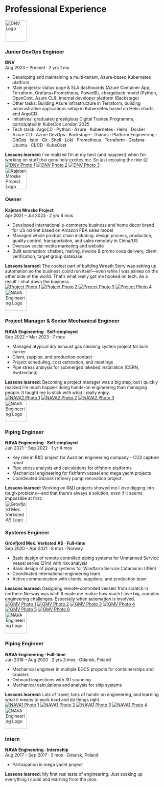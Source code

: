 # Professional Experience

<div class="edu-entry">
  <div class="edu-logo">
    <img src="/assets/dnv_logo.webp" class="photo-desktop" alt="DNV Logo" style="width:70px;" />
  </div>
  <div class="edu-desc">
    <h3>Junior DevOps Engineer</h3>
    <strong>DNV</strong><br>
    Aug 2023 – Present · 2 yrs 1 mo<br>
    <ul>
      <li>Developing and maintaining a multi-tenant, Azure-based Kubernetes platform</li>
      <li>Main projects: status page & SLA dashboards (Azure Container App, Terraform, Grafana+Prometheus, PowerBI), chargeback model (Python, OpenCost, Azure CLI), internal developer platform (Backstage)</li>
      <li>Other tasks: Building Azure infrastructure in Terraform, building administrative applications setup in Kubernetes based on Helm charts and ArgoCD.
      <li>Initiatives: graduated prestigious Digital Trainee Programme, participated in KubeCon London 2025</li>
      <li>Tech stack: ArgoCD · Python · Azure · Kubernetes · Helm · Docker · Azure CLI · Azure DevOps · Backstage · Thanos · Platform Engineering · GitOps · Istio · Git · Shell · Loki · Prometheus · Terraform · Grafana · Ubuntu · CI/CD · KubeCost</li>
    </ul>
    <div class="lessons-learned"><strong>Lessons learned:</strong> I’ve realized I’m at my best (and happiest) when I’m working on stuff that genuinely excites me. So just enjoying the ride 😉</div>
    <div class="photo-gallery">
      <a href="/assets/dnv/IMG_1044.jpeg" target="_blank"><img src="/assets/dnv/IMG_1044.jpeg" alt="DNV Photo 1" class="gallery-thumb" /></a>
      <a href="/assets/dnv/IMG_3078.jpeg" target="_blank"><img src="/assets/dnv/IMG_3078.jpeg" alt="DNV Photo 2" class="gallery-thumb" /></a>
      <a href="/assets/dnv/IMG_3122.jpeg" target="_blank"><img src="/assets/dnv/IMG_3122.jpeg" alt="DNV Photo 3" class="gallery-thumb" /></a>
    </div>
  </div>
</div>

<div class="edu-entry">
  <div class="edu-logo">
    <img src="/assets/kajetan_logo.jpg" class="photo-desktop" alt="Kajetan Mroske Project Logo" style="width:70px;" />
  </div>
  <div class="edu-desc">
    <h3>Owner</h3>
    <strong>Kajetan Mroske Project</strong><br>
    Apr 2021 – Jul 2023 · 2 yrs 4 mos<br>
    <ul>
      <li>Developed international e-commerce business and home decor brand for US market based on Amazon FBA sales model</li>
      <li>Managed whole product chain including: design process, production, quality control, transportation, and sales remotely in China/US</li>
      <li>Oversaw social media marketing and website</li>
      <li>Built automation: chatbot, mailing, invoice & promo code delivery, client verification, target group database</li>
    </ul>
    <div class="lessons-learned"><strong>Lessons learned:</strong> The coolest part of building Wreath Story was setting up automation so the business could run itself—even while I was asleep on the other side of the world. That’s what really got me hooked on tech. As a result - shut down the business.</div>
    <div class="photo-gallery">
      <a href="/assets/project/IMG_1217.JPG" target="_blank"><img src="/assets/project/IMG_1217.JPG" alt="Project Photo 1" class="gallery-thumb" /></a>
      <a href="/assets/project/infografika%20detale.jpg" target="_blank"><img src="/assets/project/infografika%20detale.jpg" alt="Project Photo 2" class="gallery-thumb" /></a>
      <a href="/assets/project/logo_wood.png" target="_blank"><img src="/assets/project/logo_wood.png" alt="Project Photo 3" class="gallery-thumb" /></a>
      <a href="/assets/project/pic4.png" target="_blank"><img src="/assets/project/pic4.png" alt="Project Photo 4" class="gallery-thumb" /></a>
    </div>
  </div>
</div>

<div class="edu-entry">
  <div class="edu-logo">
    <img src="/assets/nava_logo.jpeg" class="photo-desktop" alt="NAVA Engineering Logo" style="width:70px;" />
  </div>
  <div class="edu-desc">
    <h3>Project Manager & Senior Mechanical Engineer</h3>
    <strong>NAVA Engineering · Self-employed</strong><br>
    Sep 2022 – Mar 2023 · 7 mos<br>
    <ul>
      <li>Managed atypical dry exhaust gas cleaning system project for bulk carrier</li>
      <li>Client, supplier, and production contact</li>
      <li>Project scheduling, cost estimation, and meetings</li>
      <li>Pipe stress analysis for submerged lakebed installation (CERN, Switzerland)</li>
    </ul>
    <div class="lessons-learned"><strong>Lessons learned:</strong> Becoming a project manager was a big step, but I quickly realized I’m much happier doing hands-on engineering than managing people. It taught me to stick with what I really enjoy.</div>
    <div class="photo-gallery">
      <a href="/assets/nava2/68725302854__617CCD72-B415-40C9-8F3D-7EC7F874FBA1.jpeg" target="_blank"><img src="/assets/nava2/68725302854__617CCD72-B415-40C9-8F3D-7EC7F874FBA1.jpeg" alt="NAVA2 Photo 1" class="gallery-thumb" /></a>
      <a href="/assets/nava2/IMG_0127.JPG" target="_blank"><img src="/assets/nava2/IMG_0127.JPG" alt="NAVA2 Photo 2" class="gallery-thumb" /></a>
      <a href="/assets/nava2/IMG_0132.JPG" target="_blank"><img src="/assets/nava2/IMG_0132.JPG" alt="NAVA2 Photo 3" class="gallery-thumb" /></a>
    </div>
  </div>
</div>

<div class="edu-entry">
  <div class="edu-logo">
    <img src="/assets/nava_logo.jpeg" class="photo-desktop" alt="NAVA Engineering Logo" style="width:70px;" />
  </div>
  <div class="edu-desc">
    <h3>Piping Engineer</h3>
    <strong>NAVA Engineering · Self-employed</strong><br>
    Jun 2021 – Sep 2022 · 1 yr 4 mos<br>
    <ul>
      <li>Key role in R&D project for Austrian engineering company - CO2 capture robot</li>
      <li>Pipe stress analysis and calculations for offshore platforms</li>
      <li>Mechanical engineering for fishfarm vessel and mega yacht projects</li>
      <li>Coordinated Gdansk refinery pump renovation project</li>
    </ul>
    <div class="lessons-learned"><strong>Lessons learned:</strong> Working on R&D projects showed me I love digging into tough problems—and that there’s always a solution, even if it seems impossible at first.</div>
  </div>
</div>

<div class="edu-entry">
  <div class="edu-logo">
    <img src="/assets/gmv_logo.jpeg" class="photo-desktop" alt="Grovfjord Mek. Verksted AS Logo" style="width:70px;" />
  </div>
  <div class="edu-desc">
    <h3>Systems Engineer</h3>
    <strong>Grovfjord Mek. Verksted AS · Full-time</strong><br>
    Sep 2020 – Apr 2021 · 8 mos · Norway<br>
    <ul>
      <li>Basic design of remote controlled piping systems for Unmanned Service Vessel series (21m) with risk analysis</li>
      <li>Basic design of piping systems for Windfarm Service Catamaran (39m)</li>
      <li>Coordinated international engineering team</li>
      <li>Active communication with clients, suppliers, and production team</li>
    </ul>
    <div class="lessons-learned"><strong>Lessons learned:</strong> Designing remote-controlled vessels from scratch in northern Norway was wild! It made me realize how much I love big, complex engineering challenges. Especially when automation is involved.</div>
    <div class="photo-gallery">
      <a href="/assets/gmv/IMG_6554.JPG" target="_blank"><img src="/assets/gmv/IMG_6554.JPG" alt="GMV Photo 1" class="gallery-thumb" /></a>
      <a href="/assets/gmv/IMG_7160.jpeg" target="_blank"><img src="/assets/gmv/IMG_7160.jpeg" alt="GMV Photo 2" class="gallery-thumb" /></a>
      <a href="/assets/gmv/IMG_7328.jpeg" target="_blank"><img src="/assets/gmv/IMG_7328.jpeg" alt="GMV Photo 3" class="gallery-thumb" /></a>
      <a href="/assets/gmv/IMG_7391.jpeg" target="_blank"><img src="/assets/gmv/IMG_7391.jpeg" alt="GMV Photo 4" class="gallery-thumb" /></a>
      <a href="/assets/gmv/IMG_7393.jpeg" target="_blank"><img src="/assets/gmv/IMG_7393.jpeg" alt="GMV Photo 5" class="gallery-thumb" /></a>
      <a href="/assets/gmv/armada.jpg" target="_blank"><img src="/assets/gmv/armada.jpg" alt="GMV Photo 6" class="gallery-thumb" /></a>
    </div>
  </div>
</div>

<div class="edu-entry">
  <div class="edu-logo">
    <img src="/assets/nava_logo.jpeg" class="photo-desktop" alt="NAVA Engineering Logo" style="width:70px;" />
  </div>
  <div class="edu-desc">
    <h3>Piping Engineer</h3>
    <strong>NAVA Engineering · Full-time</strong><br>
    Jun 2018 – Aug 2020 · 2 yrs 3 mos · Gdansk, Poland<br>
    <ul>
      <li>Mechanical engineer in multiple EGCS projects for containerships and cruisers</li>
      <li>Onboard inspections with 3D scanning</li>
      <li>Mechanical calculations and analysis for ship systems</li>
    </ul>
    <div class="lessons-learned"><strong>Lessons learned:</strong> Lots of travel, tons of hands-on engineering, and learning what it means to work hard and do things right.</div>
    <div class="photo-gallery">
      <a href="/assets/nava1/IMG_3163.JPG" target="_blank"><img src="/assets/nava1/IMG_3163.JPG" alt="NAVA1 Photo 1" class="gallery-thumb" /></a>
      <a href="/assets/nava1/IMG_3928.JPG" target="_blank"><img src="/assets/nava1/IMG_3928.JPG" alt="NAVA1 Photo 2" class="gallery-thumb" /></a>
      <a href="/assets/nava1/IMG_5106.JPG" target="_blank"><img src="/assets/nava1/IMG_5106.JPG" alt="NAVA1 Photo 3" class="gallery-thumb" /></a>
      <a href="/assets/nava1/IMG_5186.JPG" target="_blank"><img src="/assets/nava1/IMG_5186.JPG" alt="NAVA1 Photo 4" class="gallery-thumb" /></a>
    </div>
  </div>
</div>

<div class="edu-entry">
  <div class="edu-logo">
    <img src="/assets/nava_logo.jpeg" class="photo-desktop" alt="NAVA Engineering Logo" style="width:70px;" />
  </div>
  <div class="edu-desc">
    <h3>Intern</h3>
    <strong>NAVA Engineering · Internship</strong><br>
    Aug 2017 – Sep 2017 · 2 mos · Gdansk, Poland<br>
    <ul>
      <li>Participation in mega yacht project</li>
    </ul>
    <div class="lessons-learned"><strong>Lessons learned:</strong> My first real taste of engineering. Just soaking up everything I could and learning from the pros.</div>
  </div>
</div>
